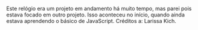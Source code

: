 Este relógio era um projeto em andamento há muito tempo, mas parei pois estava focado em outro projeto. Isso aconteceu no início, quando ainda estava aprendendo o básico de JavaScript. 
Créditos a: Larissa Kich.
